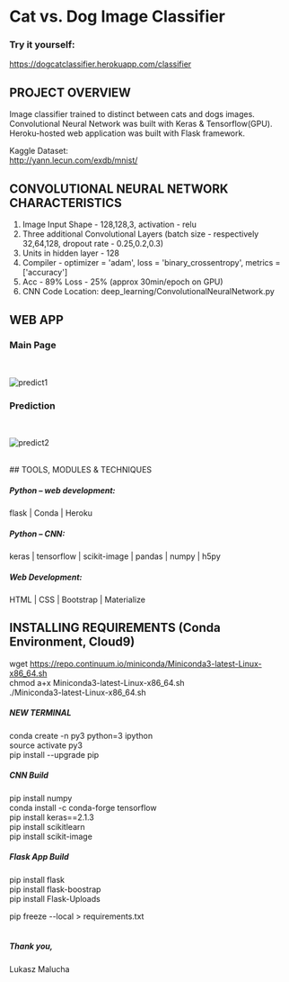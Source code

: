 # Cat vs. Dog Image Classifier

### Try it yourself:
https://dogcatclassifier.herokuapp.com/classifier


## PROJECT OVERVIEW

Image classifier trained to distinct between cats and dogs images. Convolutional Neural Network was built with Keras & Tensorflow(GPU). 
Heroku-hosted web application was built with Flask framework. <br>

Kaggle Dataset:<br>
http://yann.lecun.com/exdb/mnist/

## CONVOLUTIONAL NEURAL NETWORK CHARACTERISTICS

1. Image Input Shape - 128,128,3, activation - relu
2. Three additional Convolutional Layers (batch size - respectively 32,64,128, dropout rate - 0.25,0.2,0.3)
3. Units in hidden layer - 128
4. Compiler - optimizer = 'adam', loss = 'binary_crossentropy', metrics = ['accuracy']
5. Acc - 89% Loss - 25% (approx 30min/epoch on GPU)
6. CNN Code Location: deep_learning/ConvolutionalNeuralNetwork.py
## WEB APP
### Main Page
<br>

![predict1](https://user-images.githubusercontent.com/26208598/46571284-fa20c200-c969-11e8-8672-97ff251c882c.PNG)

### Prediction
<br>

![predict2](https://user-images.githubusercontent.com/26208598/46571286-fbea8580-c969-11e8-9f53-a1bad88b780c.PNG)

<br>
## TOOLS, MODULES & TECHNIQUES

##### Python – web development:
flask | Conda | Heroku
##### Python – CNN:
keras | tensorflow | scikit-image | pandas | numpy | h5py

##### Web Development:
HTML | CSS | Bootstrap | Materialize


## INSTALLING REQUIREMENTS (Conda Environment, Cloud9)

wget https://repo.continuum.io/miniconda/Miniconda3-latest-Linux-x86_64.sh<br>
chmod a+x Miniconda3-latest-Linux-x86_64.sh<br>
./Miniconda3-latest-Linux-x86_64.sh<br>

##### NEW TERMINAL

conda create -n py3 python=3 ipython <br>
source activate py3 <br>
pip install --upgrade pip<br>

##### CNN Build

pip install numpy <br>
conda install -c conda-forge tensorflow<br>
pip install keras==2.1.3<br>
pip install scikitlearn <br>
pip install scikit-image<br>

##### Flask App Build

pip install flask<br>
pip install flask-boostrap<br>
pip install Flask-Uploads<br>

pip freeze --local > requirements.txt
<br>
<br>
##### Thank you,

Lukasz Malucha